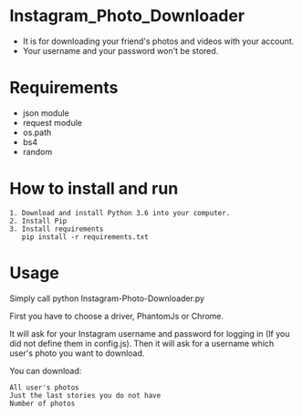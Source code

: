 # Instagram_Photo_Downloader
 - It is for downloading your friend's photos and videos with your account.
 - Your username and your password won't be stored.
# Requirements
  - json module
  - request module
  - os.path
  - bs4
  - random

    
 # How to install and run
    
    1. Download and install Python 3.6 into your computer. 
    2. Install Pip
    3. Install requirements 
       pip install -r requirements.txt
       
 # Usage

   Simply call python Instagram-Photo-Downloader.py

   First you have to choose a driver, PhantomJs or Chrome.

   It will ask for your Instagram username and password for logging in (If you did not define them in config.js). Then it will ask for a username which user's photo you want to download.

  You can download:

    All user's photos
    Just the last stories you do not have
    Number of photos
 
